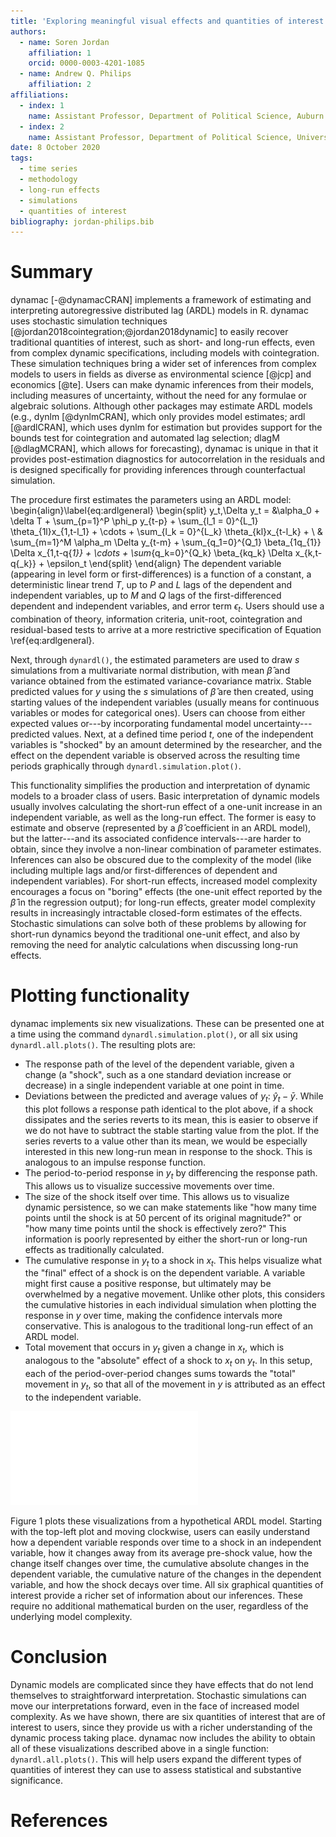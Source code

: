 ```yaml
--- 
title: 'Exploring meaningful visual effects and quantities of interest from dynamic models through dynamac'  
authors:
  - name: Soren Jordan 
    affiliation: 1 
    orcid: 0000-0003-4201-1085 
  - name: Andrew Q. Philips 
    affiliation: 2 
affiliations: 
  - index: 1 
    name: Assistant Professor, Department of Political Science, Auburn University 
  - index: 2 
    name: Assistant Professor, Department of Political Science, University of Colorado Boulder 
date: 8 October 2020 
tags: 
  - time series
  - methodology
  - long-run effects
  - simulations
  - quantities of interest
bibliography: jordan-philips.bib 
---
```


# Summary 

dynamac [-@dynamacCRAN] implements a framework of estimating and interpreting autoregressive distributed lag (ARDL) models in R. dynamac uses stochastic simulation techniques [@jordan2018cointegration;@jordan2018dynamic] to easily recover traditional quantities of interest, such as short- and long-run effects, even from complex dynamic specifications, including models with cointegration. These simulation techniques bring a wider set of inferences from complex models to users in fields as diverse as environmental science [@jcp] and economics [@te]. Users can make dynamic inferences from their models, including measures of uncertainty, without the need for any formulae or algebraic solutions. Although other packages may estimate ARDL models (e.g., dynlm [@dynlmCRAN], which only provides model estimates; ardl [@ardlCRAN], which uses dynlm for estimation but provides support for the bounds test for cointegration and automated lag selection; dlagM [@dlagMCRAN], which allows for forecasting), dynamac is unique in that it provides post-estimation diagnostics for autocorrelation in the residuals and is designed specifically for providing inferences through counterfactual simulation.

The procedure first estimates the parameters using an ARDL model:
\begin{align}\label{eq:ardlgeneral}
\begin{split}
	y_t,\Delta y_t =  &\alpha_0 + \delta T + \sum_{p=1}^P \phi_p y_{t-p} + \sum_{l_1 = 0}^{L_1} \theta_{1l}x_{1,t-l_1} + \cdots + \sum_{l_k = 0}^{L_k} \theta_{kl}x_{t-l_k} + \\
	& \sum_{m=1}^M \alpha_m \Delta y_{t-m} + \sum_{q_1=0}^{Q_1} \beta_{1q_{1}} \Delta x_{1,t-q{_1}} + \cdots + \sum_{q_k=0}^{Q_k} \beta_{kq_k} \Delta x_{k,t-q{_k}} + \epsilon_t
\end{split}
\end{align} The dependent variable (appearing in level form or first-differences) is a function of a constant, a deterministic linear trend $T$, up to $P$ and $L$ lags of the dependent and independent variables, up to $M$ and $Q$ lags of the first-differenced dependent and independent variables, and  error term $\epsilon_t$.  Users should use a combination of theory, information criteria, unit-root, cointegration and residual-based tests to arrive at a more restrictive specification of Equation \ref{eq:ardlgeneral}.

Next, through `dynardl()`, the estimated parameters are used to draw $s$ simulations from a multivariate normal distribution, with mean $\hat{\beta}$ and variance obtained from the estimated variance-covariance matrix. Stable predicted values for $y$ using the $s$ simulations of $\hat{\beta}$ are then created, using starting values of the independent variables (usually means for continuous variables or modes for categorical ones). Users can choose from either expected values or---by incorporating fundamental model uncertainty---predicted values. Next, at a defined time period $t$, one of the independent variables is "shocked" by an amount determined by the researcher, and the effect on the dependent variable is observed across the resulting time periods graphically through `dynardl.simulation.plot()`.

This functionality simplifies the production and interpretation of dynamic models to a broader class of users. Basic interpretation of dynamic models usually involves calculating the short-run effect of a one-unit increase in an independent variable, as well as the long-run effect. The former is easy to estimate and observe (represented by a $\hat\beta$ coefficient in an ARDL model), but the latter---and its associated confidence intervals---are harder to obtain, since they involve a non-linear combination of parameter estimates. Inferences can also be obscured due to the complexity of the model (like including multiple lags and/or first-differences of dependent and independent variables). For short-run effects, increased model complexity encourages a focus on "boring" effects (the one-unit effect reported by the $\hat\beta$ in the regression output); for long-run effects, greater model complexity results in increasingly intractable closed-form estimates of the effects. Stochastic simulations can solve both of these problems by allowing for short-run dynamics beyond the traditional one-unit effect, and also by removing the need for analytic calculations when discussing long-run effects. 

# Plotting functionality
dynamac implements six new visualizations. These can be presented one at a time using the command `dynardl.simulation.plot()`, or all six using `dynardl.all.plots()`. The resulting plots are:

* The response path of the level of the dependent variable, given a change (a "shock", such as a one standard deviation increase or decrease) in a single independent variable at one point in time.
* Deviations between the predicted and average values of $y_t$: $\hat{y}_t - \bar{y}$. While this plot follows a response path identical to the plot above, if a shock dissipates and the series reverts to its mean, this is easier to observe if we do not have to subtract the stable starting value from the plot. If the series reverts to a value other than its mean, we would be especially interested in this new long-run mean in response to the shock. This is analogous to an impulse response function.
* The period-to-period response in $y_t$ by differencing the response path. This allows us to visualize successive movements over time.
* The size of the shock itself over time. This allows us to visualize dynamic persistence, so we can make statements like "how many time points until the shock is at 50 percent of its original magnitude?" or "how many time points until the shock is effectively zero?" This information is poorly represented by either the short-run or long-run effects as traditionally calculated.
* The cumulative response in $y_t$ to a shock in $x_t$. This helps visualize what the "final" effect of a shock is on the dependent variable. A variable might first cause a positive response, but ultimately may be overwhelmed by a negative movement. Unlike other plots, this considers the cumulative histories in each individual simulation when plotting the response in $y$ over time, making the confidence intervals more conservative. This is analogous to the traditional long-run effect of an ARDL model.
* Total movement that occurs in $y_t$ given a change in $x_t$, which is analogous to the "absolute" effect of a shock to $x_t$ on $y_t$. In this setup, each of the period-over-period changes sums towards the "total" movement in $y_t$, so that all of the movement in $y$ is attributed as an effect to the independent variable.

![Six quantities of interest from the ARDL equation $\Delta y_t = -0.8 y_{t-1} -2 \Delta x_t  + x_{t-1} + u_t$.](allplots-revised.pdf)

Figure 1 plots these visualizations from a hypothetical ARDL model. Starting with the top-left plot and moving clockwise, users can easily understand how a dependent variable responds over time to a shock in an independent variable, how it changes away from its average pre-shock value, how the change itself changes over time, the cumulative absolute changes in the dependent variable, the cumulative nature of the changes in the dependent variable, and how the shock decays over time. All six graphical quantities of interest provide a richer set of information about our inferences. These require no additional mathematical burden on the user, regardless of the underlying model complexity. 

# Conclusion

Dynamic models are complicated since they have effects that do not lend themselves to straightforward interpretation. Stochastic simulations can move our interpretations forward, even in the face of increased model complexity. As we have shown, there are six quantities of interest that are of interest to users, since they provide us with a richer understanding of the dynamic process taking place. dynamac now includes the ability to obtain all of these visualizations described above in a single function: ``dynardl.all.plots()``. This will help users expand the different types of quantities of interest they can use to assess statistical and substantive significance.

# References

